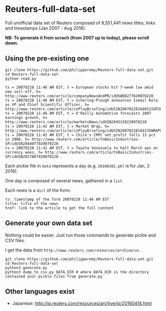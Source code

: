 # Reuters-full-data-set
Full unofficial data set of Reuters composed of 8,551,441 news titles, links and timestamps (Jan 2007 - Aug 2016).

**NB: To generate it from scrach (from 2007 up to today), please scroll down.**

## Using the pre-existing one

```
git clone https://github.com/philipperemy/Reuters-full-data-set.git
cd Reuters-full-data-set
python read.py
```

```
ts = 20070228 11:46 AM EST, t = European stocks hit 7-week low amid new sell-off, h= http://www.reuters.com/article/companyNewsAndPR/idUSWEB277620070228
ts = 20070228 11:46 AM EST, t = Schering-Plough announces Ismail Kola as VP and Chief Scientific Officer, h= http://www.reuters.com/article/inPlayBriefing/idUSIN20070228164651SGP20070228
ts = 20070228 11:46 AM EST, t = O'Reilly Automotive forecasts 2007 earnings growth, h= http://www.reuters.com/article/marketsNews/idUSN2845320220070228
ts = 20070228 11:42 AM EST, t = Market Wrap, h= http://www.reuters.com/article/inPlayBriefing/idUSIN20070228164235WRAPX20070228
ts = 20070228 11:42 AM EST, t = Chile's CMPC net profit falls 13 pct in 2006, h= http://www.reuters.com/article/tnBasicIndustries-SP/idUSN2844077020070228
ts = 20070228 11:42 AM EST, t = Toyota Venezuela to halt March ops on currency woes, h= http://www.reuters.com/article/tnBasicIndustries-SP/idUSN2827887820070228
```

Each pickle file in `data` represents a day (e.g. `20160102.pkl` is for Jan, 2 2016).

One day is composed of several news, gathered in a `list`.

Each news is a `dict` of the form:

```
ts: timestamp of the form 20070228 11:46 AM EST
title: title of the news
href: link to the article to get the full content
```

## Generate your own data set

Nothing could be easier. Just run those commands to generate pickle and CSV files.

I get the data from `http://www.reuters.com/resources/archive/us`.

```
git clone https://github.com/philipperemy/Reuters-full-data-set.git
cd Reuters-full-data-set
python3 generate.py
python3 dump_to_csv.py DATA_DIR # where DATA_DIR is the directory contained your pickle files from generate.py
```

## Other languages exist

- Japanese: http://jp.reuters.com/resources/archive/jp/20160414.html

